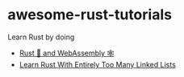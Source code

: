 # awesome-rust-tutorials
Learn Rust by doing

* [Rust 🦀 and WebAssembly 🕸](https://rustwasm.github.io/docs/book/)
* [Learn Rust With Entirely Too Many Linked Lists](https://rust-unofficial.github.io/too-many-lists/)

